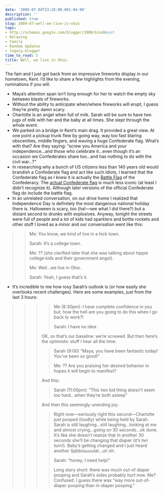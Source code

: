```yaml
---
date: '2009-07-04T23:28:00.001-04:00'
description: ''
published: true
slug: 2009-07-well-we-live-in-ohio
tags:
- http://schemas.google.com/blogger/2008/kind#post
- Relaxing
- Family
- Random Updates
- legacy-blogger
time_to_read: 5
title: Well, we live in Ohio.
---
```


<p>The fam and I just got back from an impressive fireworks display in our hometown, Kent. I’d like to share a few highlights from the evening, ruminations if you will.</p>  <ul>   <li>Maya’s attention span isn’t long enough for her to watch the empty sky between blasts of fireworks. </li>    <li>Without the ability to anticipate when/where fireworks will erupt, I guess they’re pretty damn scary. </li>    <li>Charlotte is an angel when full of milk. Sarah will be sure to have two jugs of milk with her and the baby at all times. She slept through the whole event. </li>    <li>We parked on a bridge in Kent’s main drag. It provided a great view. At one point a pickup trunk flew by going way, way too fast blaring obscenities, middle fingers, and waving a huge Confederate flag. What’s with that? Are they saying: “screw you America and your independence…and those who celebrate it…even though it’s an occasion we Confederates share too…and has nothing to do with the civil war…?” </li>    <li>In researching why a bunch of US citizens less than 140 years old would brandish a Confederate flag and act like such idiots, I learned that the Confederate flag as I knew it is actually the <a href="http://en.wikipedia.org/wiki/Flags_of_the_Confederate_States_of_America#The_Battle_Flag">Battle Flag</a> of the Confederacy. The <a href="http://en.wikipedia.org/wiki/Flags_of_the_Confederate_States_of_America#National_flags">actual Confederate flag</a> is much less iconic (at least I didn’t recognize it). Although later versions of the official Confederate flag do include the battle flag. </li>    <li>In an unrelated conversation, on our drive home I realized that Independence Day is definitely the most dangerous national holiday there is. Halloween is scary, too (ha!—see what I did there?) but a distant second to drunks with explosives. Anyway, tonight the streets were full of people and a lot of kids had sparklers and bottle rockets and other stuff I loved as a minor and our conversation went like this: </li> </ul>  <blockquote>   <blockquote>     <p>Me: You know, we kind of live in a hick town.</p>      <p>Sarah: It’s a college town. </p>      <p>Me: ?? (she clarified later that she was talking about hippie college kids and their government angst).</p>      <p>Me: Well…we live in Ohio. </p>      <p>Sarah: Yeah, I guess that’s it.</p>   </blockquote> </blockquote>  <ul>   <li>It’s incredible to me how rosy Sarah’s outlook is (or how easily she overlooks recent challenges). Here are some examples, just from the last 3 hours: </li> </ul>  <blockquote>   <blockquote>     <blockquote>       <blockquote>         <p>Me (8:30pm): I have complete confidence in you but, how the hell are you going to do this when I go back to work?! </p>          <p>Sarah: I have no idea.</p>       </blockquote>        <p>OK, so that’s our baseline: we’re screwed. But then here’s the optimistic stuff I hear all the time:</p>        <blockquote>         <p>Sarah (9:00) “Maya, you have been fantastic today! You’ve been so good!”</p>          <p>Me: ?? Are you praising her desired behavior in hopes it will begin to manifest?</p>       </blockquote>        <p>And this:</p>        <blockquote>         <p>Sarah (11:00pm): “This two kid thing doesn’t seem too hard…when they’re both asleep”</p>       </blockquote>        <p>And then this seemingly unending joy:</p>        <blockquote>         <p>Right now—seriously right this second—Charlotte just pooped (loudly) while being held by Sarah. Sarah is still laughing…still laughing…looking at me and almost crying…going on 30 seconds…ok done. It’s like she doesn’t realize that in another 30 seconds she’ll be changing that diaper (<em>it’s her turn!</em>). Baby’s getting changed and I just heard another Spbbouuuulat…uh oh.</p>          <p>Sarah: “honey, I need help!”</p>          <p>Long story short: there was much out-of diaper pooping and Sarah’s sides probably hurt now. Me? Confused. I guess there was “way more out-of-diaper pooping than in-diaper pooping.”</p></blockquote></blockquote></blockquote></blockquote>
